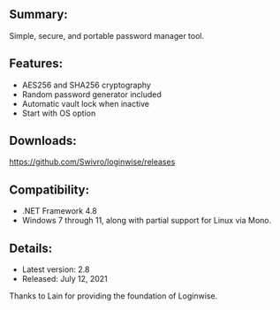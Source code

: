 ## Summary: ##
Simple, secure, and portable password manager tool. 

## Features: ##

* AES256 and SHA256 cryptography
* Random password generator included
* Automatic vault lock when inactive
* Start with OS option

## Downloads: ##
https://github.com/Swivro/loginwise/releases

## Compatibility: ##

* .NET Framework 4.8
* Windows 7 through 11, along with partial support for Linux via Mono.

## Details: ##

* Latest version: 2.8
* Released: July 12, 2021


Thanks to Lain for providing the foundation of Loginwise.
